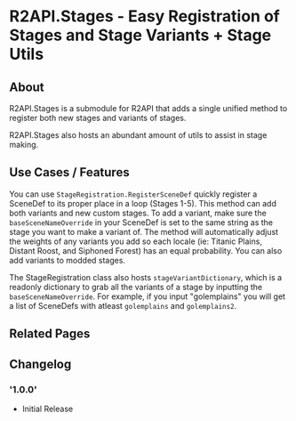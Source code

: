 # R2API.Stages - Easy Registration of Stages and Stage Variants + Stage Utils

## About

R2API.Stages is a submodule for R2API that adds a single unified method to register both new stages and variants of stages. 

R2API.Stages also hosts an abundant amount of utils to assist in stage making.

## Use Cases / Features

You can use `StageRegistration.RegisterSceneDef` quickly register a SceneDef to its proper place in a loop (Stages 1-5). This method can add both variants and new custom stages. To add a variant, make sure the `baseSceneNameOverride` in your SceneDef is set to the same string as the stage you want to make a variant of. The method will automatically adjust the weights of any variants you add so each locale (ie: Titanic Plains, Distant Roost, and Siphoned Forest) has an equal probability. You can also add variants to modded stages.

The StageRegistration class also hosts `stageVariantDictionary`, which is a readonly dictionary to grab all the variants of a stage by inputting the `baseSceneNameOverride`. For example, if you input "golemplains" you will get a list of SceneDefs with atleast `golemplains` and `golemplains2`.

## Related Pages

## Changelog

### '1.0.0'
- Initial Release
